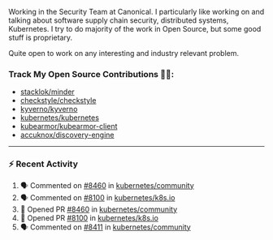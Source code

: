 Working in the Security Team at Canonical. I particularly like working on and talking about software supply chain security, distributed systems, Kubernetes. I try to do majority of the work in Open Source, but some good stuff is proprietary.

Quite open to work on any interesting and industry relevant problem. 

### Track My Open Source Contributions 👨‍💻: 
 - [stacklok/minder](https://github.com/stacklok/minder/pulls?q=is%3Apr+author%3AVyom-Yadav+is%3Amerged+)
 - [checkstyle/checkstyle](https://github.com/checkstyle/checkstyle/pulls?q=is%3Apr+author%3AVyom-Yadav+is%3Amerged+)
 - [kyverno/kyverno](https://github.com/kyverno/kyverno/pulls?q=is%3Apr+author%3AVyom-Yadav+is%3Amerged+)
 - [kubernetes/kubernetes](https://github.com/kubernetes/kubernetes/issues?q=is%3Aissue+author%3AVyom-Yadav)
 - [kubearmor/kubearmor-client](https://github.com/kubearmor/kubearmor-client/pulls?q=is%3Amerged+is%3Apr+author%3AVyom-Yadav+)
 - [accuknox/discovery-engine](https://github.com/accuknox/discovery-engine/pulls?q=is%3Amerged+is%3Apr+author%3AVyom-Yadav+)
---

### :zap: Recent Activity

<!--START_SECTION:activity-->
1. 🗣 Commented on [#8460](https://github.com/kubernetes/community/pull/8460#issuecomment-2883077022) in [kubernetes/community](https://github.com/kubernetes/community)
2. 🗣 Commented on [#8100](https://github.com/kubernetes/k8s.io/pull/8100#issuecomment-2883075798) in [kubernetes/k8s.io](https://github.com/kubernetes/k8s.io)
3. 💪 Opened PR [#8460](https://github.com/kubernetes/community/pull/8460) in [kubernetes/community](https://github.com/kubernetes/community)
4. 💪 Opened PR [#8100](https://github.com/kubernetes/k8s.io/pull/8100) in [kubernetes/k8s.io](https://github.com/kubernetes/k8s.io)
5. 🗣 Commented on [#8411](https://github.com/kubernetes/community/pull/8411#issuecomment-2863324000) in [kubernetes/community](https://github.com/kubernetes/community)
<!--END_SECTION:activity-->
